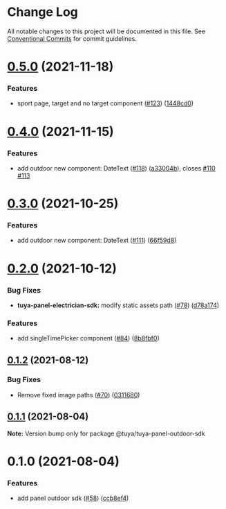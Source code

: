 # Change Log

All notable changes to this project will be documented in this file.
See [Conventional Commits](https://conventionalcommits.org) for commit guidelines.

# [0.5.0](https://github.com/tuya/tuya-panel-sdk/compare/@tuya/tuya-panel-outdoor-sdk@0.4.0...@tuya/tuya-panel-outdoor-sdk@0.5.0) (2021-11-18)


### Features

* sport page, target and no target component ([#123](https://github.com/tuya/tuya-panel-sdk/issues/123)) ([1448cd0](https://github.com/tuya/tuya-panel-sdk/commit/1448cd05da0567afd6a6cb54c7a4fe7f2a78630a))





# [0.4.0](https://github.com/tuya/tuya-panel-sdk/compare/@tuya/tuya-panel-outdoor-sdk@0.3.0...@tuya/tuya-panel-outdoor-sdk@0.4.0) (2021-11-15)


### Features

* add outdoor new component: DateText ([#118](https://github.com/tuya/tuya-panel-sdk/issues/118)) ([a33004b](https://github.com/tuya/tuya-panel-sdk/commit/a33004b9cd8b4aae2de768e8aa917c4c6a084e7e)), closes [#110](https://github.com/tuya/tuya-panel-sdk/issues/110) [#113](https://github.com/tuya/tuya-panel-sdk/issues/113)





# [0.3.0](https://github.com/tuya/tuya-panel-sdk/compare/@tuya/tuya-panel-outdoor-sdk@0.2.0...@tuya/tuya-panel-outdoor-sdk@0.3.0) (2021-10-25)


### Features

* add outdoor new component: DateText ([#111](https://github.com/tuya/tuya-panel-sdk/issues/111)) ([66f59d8](https://github.com/tuya/tuya-panel-sdk/commit/66f59d85e4958df562ff47c44dbe4d9dcc91a305))





# [0.2.0](https://github.com/tuya/tuya-panel-sdk/compare/@tuya/tuya-panel-outdoor-sdk@0.1.2...@tuya/tuya-panel-outdoor-sdk@0.2.0) (2021-10-12)


### Bug Fixes

* **tuya-panel-electrician-sdk:** modify static assets path ([#78](https://github.com/tuya/tuya-panel-sdk/issues/78)) ([d78a174](https://github.com/tuya/tuya-panel-sdk/commit/d78a1749966e7e7348fcc8614a7c15ff4954e76f))


### Features

* add singleTimePicker component ([#84](https://github.com/tuya/tuya-panel-sdk/issues/84)) ([8b8fbf0](https://github.com/tuya/tuya-panel-sdk/commit/8b8fbf04aed68e1570bcd4b339ddfd726bf45ae5))





## [0.1.2](https://github.com/tuya/tuya-panel-sdk/compare/@tuya/tuya-panel-outdoor-sdk@0.1.1...@tuya/tuya-panel-outdoor-sdk@0.1.2) (2021-08-12)


### Bug Fixes

* Remove fixed image paths ([#70](https://github.com/tuya/tuya-panel-sdk/issues/70)) ([0311680](https://github.com/tuya/tuya-panel-sdk/commit/0311680c25246b97e02a131ed3dbde0d36c9467f))





## [0.1.1](https://github.com/tuya/tuya-panel-sdk/compare/@tuya/tuya-panel-outdoor-sdk@0.1.0...@tuya/tuya-panel-outdoor-sdk@0.1.1) (2021-08-04)

**Note:** Version bump only for package @tuya/tuya-panel-outdoor-sdk





# 0.1.0 (2021-08-04)


### Features

* add panel outdoor sdk ([#58](https://github.com/tuya/tuya-panel-sdk/issues/58)) ([ccb8ef4](https://github.com/tuya/tuya-panel-sdk/commit/ccb8ef42b3795cf446101f5d850b667adb6209ec))
